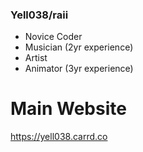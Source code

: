 ### Yell038/raii
- Novice Coder
- Musician (2yr experience)
- Artist 
- Animator (3yr experience)

# Main Website
https://yell038.carrd.co
